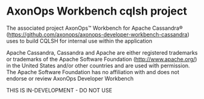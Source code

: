 # AxonOps Workbench cqlsh project
The associated project AxonOps™ Workbench for Apache Cassandra® (https://github.com/axonops/axonops-developer-workbench-cassandra) uses to build CQLSH for internal use within the application

Apache Cassandra, Cassandra and Apache are either registered trademarks or trademarks of the Apache Software Foundation (http://www.apache.org/) in the United States and/or other countries and are used with permission. The Apache Software Foundation has no affiliation with and does not endorse or review AxonOps Developer Workbench

THIS IS IN-DEVELOPMENT - DO NOT USE
